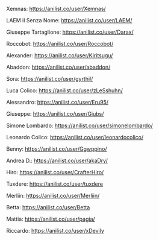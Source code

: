 Xemnas: https://anilist.co/user/Xemnas/

LAEM il Senza Nome: https://anilist.co/user/LAEM/

Giuseppe Tartaglione: https://anilist.co/user/Darax/

Roccobot: https://anilist.co/user/Roccobot/

Alexander: https://anilist.co/user/Kiritsugu/

Abaddon: https://anilist.co/user/abaddon/

Sora: https://anilist.co/user/gyrthil/

Luca Colico: https://anilist.co/user/zLeSshuhn/

Alessandro: https://anilist.co/user/Eru95/

Giuseppe: https://anilist.co/user/Giubs/

Simone Lombardo: https://anilist.co/user/simonelombardo/

Leonardo Colico: https://anilist.co/user/leonardocolico/

Benny: https://anilist.co/user/Ggwppino/

Andrea D.: https://anilist.co/user/akaDry/

Hiro: https://anilist.co/user/CrafterHiro/

Tuxdere: https://anilist.co/user/tuxdere

Merliin: https://anilist.co/user/Merliin/

Betta: https://anilist.co/user/Betta

Mattia: https://anilist.co/user/pagia/

Riccardo: https://anilist.co/user/xDevily

